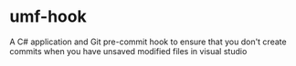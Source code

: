 umf-hook
========

A C# application and Git pre-commit hook to ensure that you don't create commits when you have unsaved modified files in visual studio